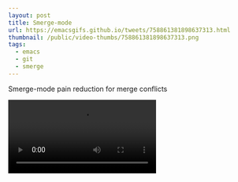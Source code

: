 ```yaml
---
layout: post
title: Smerge-mode
url: https://emacsgifs.github.io/tweets/758861381898637313.html
thumbnail: /public/video-thumbs/758861381898637313.png
tags:
  - emacs
  - git
  - smerge
---
```


Smerge-mode pain reduction for merge conflicts

<video controls autoplay>
  <source src="/public/videos/758861381898637313.mp4" type="video/mp4">
    Sorry your browser does not support the video tag, maybe time to upgrade?
</video>
